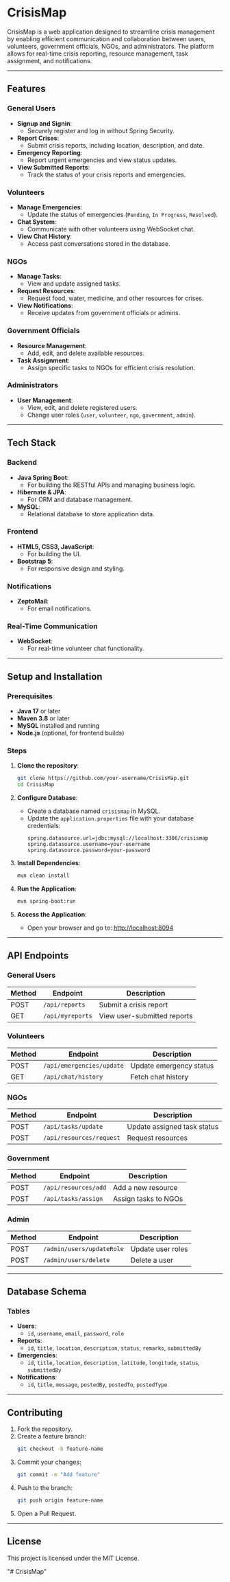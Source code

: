 
# **CrisisMap**

CrisisMap is a web application designed to streamline crisis management by enabling efficient communication and collaboration between users, volunteers, government officials, NGOs, and administrators. The platform allows for real-time crisis reporting, resource management, task assignment, and notifications.

---

## **Features**

### General Users
- **Signup and Signin**:
  - Securely register and log in without Spring Security.
- **Report Crises**:
  - Submit crisis reports, including location, description, and date.
- **Emergency Reporting**:
  - Report urgent emergencies and view status updates.
- **View Submitted Reports**:
  - Track the status of your crisis reports and emergencies.

### Volunteers
- **Manage Emergencies**:
  - Update the status of emergencies (`Pending`, `In Progress`, `Resolved`).
- **Chat System**:
  - Communicate with other volunteers using WebSocket chat.
- **View Chat History**:
  - Access past conversations stored in the database.

### NGOs
- **Manage Tasks**:
  - View and update assigned tasks.
- **Request Resources**:
  - Request food, water, medicine, and other resources for crises.
- **View Notifications**:
  - Receive updates from government officials or admins.

### Government Officials
- **Resource Management**:
  - Add, edit, and delete available resources.
- **Task Assignment**:
  - Assign specific tasks to NGOs for efficient crisis resolution.

### Administrators
- **User Management**:
  - View, edit, and delete registered users.
  - Change user roles (`user`, `volunteer`, `ngo`, `government`, `admin`).

---

## **Tech Stack**

### Backend
- **Java Spring Boot**: 
  - For building the RESTful APIs and managing business logic.
- **Hibernate & JPA**: 
  - For ORM and database management.
- **MySQL**:
  - Relational database to store application data.

### Frontend
- **HTML5, CSS3, JavaScript**:
  - For building the UI.
- **Bootstrap 5**:
  - For responsive design and styling.

### Notifications
- **ZeptoMail**:
  - For email notifications.

### Real-Time Communication
- **WebSocket**:
  - For real-time volunteer chat functionality.

---

## **Setup and Installation**

### Prerequisites
- **Java 17** or later
- **Maven 3.8** or later
- **MySQL** installed and running
- **Node.js** (optional, for frontend builds)

### Steps
1. **Clone the repository**:
   ```bash
   git clone https://github.com/your-username/CrisisMap.git
   cd CrisisMap
   ```

2. **Configure Database**:
   - Create a database named `crisismap` in MySQL.
   - Update the `application.properties` file with your database credentials:
     ```properties
     spring.datasource.url=jdbc:mysql://localhost:3306/crisismap
     spring.datasource.username=your-username
     spring.datasource.password=your-password
     ```

3. **Install Dependencies**:
   ```bash
   mvn clean install
   ```

4. **Run the Application**:
   ```bash
   mvn spring-boot:run
   ```

5. **Access the Application**:
   - Open your browser and go to: [http://localhost:8094](http://localhost:8094)


---

## **API Endpoints**

### General Users
| Method | Endpoint                      | Description                   |
|--------|-------------------------------|-------------------------------|
| POST   | `/api/reports`                | Submit a crisis report        |
| GET    | `/api/myreports`              | View user-submitted reports   |

### Volunteers
| Method | Endpoint                      | Description                   |
|--------|-------------------------------|-------------------------------|
| POST   | `/api/emergencies/update`     | Update emergency status       |
| GET    | `/api/chat/history`           | Fetch chat history            |

### NGOs
| Method | Endpoint                      | Description                   |
|--------|-------------------------------|-------------------------------|
| POST   | `/api/tasks/update`           | Update assigned task status   |
| POST   | `/api/resources/request`      | Request resources             |

### Government
| Method | Endpoint                      | Description                   |
|--------|-------------------------------|-------------------------------|
| POST   | `/api/resources/add`          | Add a new resource            |
| POST   | `/api/tasks/assign`           | Assign tasks to NGOs          |

### Admin
| Method | Endpoint                      | Description                   |
|--------|-------------------------------|-------------------------------|
| POST   | `/admin/users/updateRole`     | Update user roles             |
| POST   | `/admin/users/delete`         | Delete a user                 |

---

## **Database Schema**

### Tables
- **Users**:
  - `id`, `username`, `email`, `password`, `role`
- **Reports**:
  - `id`, `title`, `location`, `description`, `status`, `remarks`, `submittedBy`
- **Emergencies**:
  - `id`, `title`, `location`, `description`, `latitude`, `longitude`, `status`, `submittedBy`
- **Notifications**:
  - `id`, `title`, `message`, `postedBy`, `postedTo`, `postedType`

---

## **Contributing**

1. Fork the repository.
2. Create a feature branch:
   ```bash
   git checkout -b feature-name
   ```
3. Commit your changes:
   ```bash
   git commit -m "Add feature"
   ```
4. Push to the branch:
   ```bash
   git push origin feature-name
   ```
5. Open a Pull Request.

---

## **License**

This project is licensed under the MIT License.

"# CrisisMap" 
